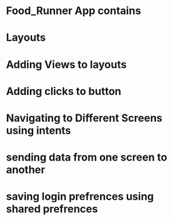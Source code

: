 # Food_Runner App contains
# Layouts
# Adding Views to layouts
# Adding clicks to button
# Navigating to Different Screens using intents
# sending data from one screen to another
# saving login prefrences using shared prefrences 
